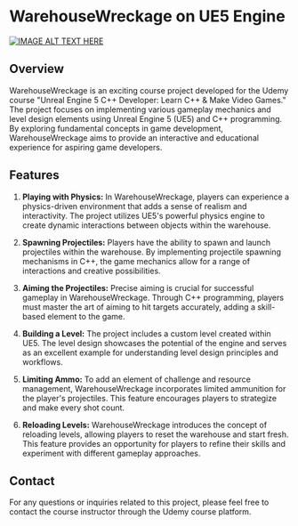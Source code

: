 # WarehouseWreckage on UE5 Engine

[![IMAGE ALT TEXT HERE](https://img.youtube.com/vi/N0Ic1vsD9KY/0.jpg)](https://www.youtube.com/watch?v=N0Ic1vsD9KY)
## Overview

WarehouseWreckage is an exciting course project developed for the Udemy course "Unreal Engine 5 C++ Developer: Learn C++ & Make Video Games." The project focuses on implementing various gameplay mechanics and level design elements using Unreal Engine 5 (UE5) and C++ programming. By exploring fundamental concepts in game development, WarehouseWreckage aims to provide an interactive and educational experience for aspiring game developers.

## Features

1. **Playing with Physics:** In WarehouseWreckage, players can experience a physics-driven environment that adds a sense of realism and interactivity. The project utilizes UE5's powerful physics engine to create dynamic interactions between objects within the warehouse.

2. **Spawning Projectiles:** Players have the ability to spawn and launch projectiles within the warehouse. By implementing projectile spawning mechanisms in C++, the game mechanics allow for a range of interactions and creative possibilities.

3. **Aiming the Projectiles:** Precise aiming is crucial for successful gameplay in WarehouseWreckage. Through C++ programming, players must master the art of aiming to hit targets accurately, adding a skill-based element to the game.

4. **Building a Level:** The project includes a custom level created within UE5. The level design showcases the potential of the engine and serves as an excellent example for understanding level design principles and workflows.

5. **Limiting Ammo:** To add an element of challenge and resource management, WarehouseWreckage incorporates limited ammunition for the player's projectiles. This feature encourages players to strategize and make every shot count.

6. **Reloading Levels:** WarehouseWreckage introduces the concept of reloading levels, allowing players to reset the warehouse and start fresh. This feature provides an opportunity for players to refine their skills and experiment with different gameplay approaches.

## Contact

For any questions or inquiries related to this project, please feel free to contact the course instructor through the Udemy course platform.
